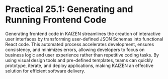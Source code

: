# Practical 25.1: Generating and Running Frontend Code



Generating frontend code in KAIZEN streamlines the creation of interactive user interfaces by transforming user-defined JSON Schemas into functional React code. This automated process accelerates development, ensures consistency, and minimizes errors, allowing developers to focus on business logic and user experience rather than repetitive coding tasks. By using visual design tools and pre-defined templates, teams can quickly prototype, iterate, and deploy applications, making KAIZEN an effective solution for efficient software delivery.

